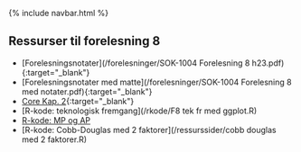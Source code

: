 {% include navbar.html %}
## Ressurser til forelesning 8

- [Forelesningsnotater](/forelesninger/SOK-1004 Forelesning 8 h23.pdf){:target="_blank"}
- [Forelesningsnotater med matte](/forelesninger/SOK-1004 Forelesning 8 med notater.pdf){:target="_blank"}
- [Core Kap. 2](https://www.core-econ.org/the-economy/book/text/02.html){:target="_blank"}
- [R-kode: teknologisk fremgang](/rkode/F8 tek fr med ggplot.R)
- [R-kode: MP og AP](/rkode/F8_MP_og_AP.R)
- [R-kode: Cobb-Douglas med 2 faktorer](/ressurssider/cobb douglas med 2 faktorer.R)
